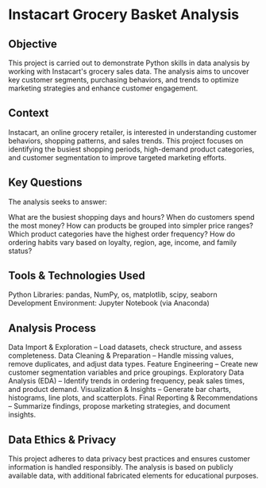 # Instacart Grocery Basket Analysis

## Objective

This project is carried out to demonstrate Python skills in data analysis by working with Instacart's grocery sales data. The analysis aims to uncover key customer segments, purchasing behaviors, and trends to optimize marketing strategies and enhance customer engagement.

## Context

Instacart, an online grocery retailer, is interested in understanding customer behaviors, shopping patterns, and sales trends. This project focuses on identifying the busiest shopping periods, high-demand product categories, and customer segmentation to improve targeted marketing efforts.

## Key Questions

The analysis seeks to answer:

What are the busiest shopping days and hours?
When do customers spend the most money?
How can products be grouped into simpler price ranges?
Which product categories have the highest order frequency?
How do ordering habits vary based on loyalty, region, age, income, and family status?

## Tools & Technologies Used

Python Libraries: pandas, NumPy, os, matplotlib, scipy, seaborn
Development Environment: Jupyter Notebook (via Anaconda)

## Analysis Process

Data Import & Exploration – Load datasets, check structure, and assess completeness.
Data Cleaning & Preparation – Handle missing values, remove duplicates, and adjust data types.
Feature Engineering – Create new customer segmentation variables and price groupings.
Exploratory Data Analysis (EDA) – Identify trends in ordering frequency, peak sales times, and product demand.
Visualization & Insights – Generate bar charts, histograms, line plots, and scatterplots.
Final Reporting & Recommendations – Summarize findings, propose marketing strategies, and document insights.

## Data Ethics & Privacy

This project adheres to data privacy best practices and ensures customer information is handled responsibly. The analysis is based on publicly available data, with additional fabricated elements for educational purposes.
